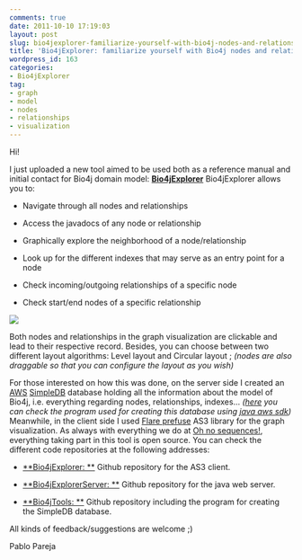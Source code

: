 ```yaml
---
comments: true
date: 2011-10-10 17:19:03
layout: post
slug: bio4jexplorer-familiarize-yourself-with-bio4j-nodes-and-relationships
title: 'Bio4jExplorer: familiarize yourself with Bio4j nodes and relationships '
wordpress_id: 163
categories:
- Bio4jExplorer
tag:
- graph
- model
- nodes
- relationships
- visualization
---
```


Hi!

I just uploaded a new tool aimed to be used both as a reference manual and initial contact for Bio4j domain model: **[Bio4jExplorer](http://gotools.bio4j.com:8080/Bio4jExplorerServer/Bio4jExplorer.html)**
Bio4jExplorer allows you to:



	
  * Navigate through all nodes and relationships

	
  * Access the javadocs of any node or relationship

	
  * Graphically explore the neighborhood of a node/relationship

	
  * Look up for the different indexes that may serve as an entry point for a node

	
  * Check incoming/outgoing relationships of a specific node

	
  * Check start/end nodes of a specific relationship



[![](https://s3-eu-west-1.amazonaws.com/pablo-tests/Bio4jExplorerScreenshot.jpg)](http://gotools.bio4j.com:8080/Bio4jExplorerServer/Bio4jExplorer.html)

Both nodes and relationships in the graph visualization are clickable and lead to their respective record. Besides, you can choose between two different layout algorithms: Level layout and Circular layout ; _(nodes are also draggable so that you can configure the layout as you wish)_

For those interested on how this was done, on the server side I created an [AWS](http://aws.amazon.com/) [SimpleDB](http://aws.amazon.com/simpledb/) database holding all the information about the model of Bio4j, i.e. everything regarding nodes, relationships, indexes... _([here](https://github.com/bio4j/Bio4jTools/blob/develop/src/com/era7/bioinfo/bio4j/tools/CreateSimpleDBModel.java) you can check the program used for creating this database using [java aws sdk](http://aws.amazon.com/sdkforjava/))_
Meanwhile, in the client side I used [Flare prefuse](http://flare.prefuse.org/) AS3 library for the graph visualization.
As always with everything we do at [Oh no sequences!](http://www.ohnosequences.com), everything taking part in this tool is open source. You can check the different code repositories at the following addresses:



	
  * [**Bio4jExplorer: **](https://github.com/bio4j/Bio4jExplorer/tree/develop) Github repository for the AS3 client.

	
  * [**Bio4jExplorerServer: **](https://github.com/bio4j/Bio4jExplorerServer/tree/develop) Github repository for the java web server.

	
  * [**Bio4jTools: **](https://github.com/bio4j/Bio4jTools/tree/develop) Github repository including the program for creating the SimpleDB database.



All kinds of feedback/suggestions are welcome ;)

Pablo Pareja



